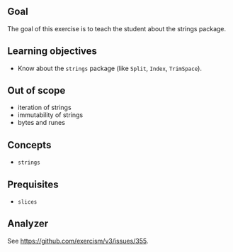 ## Goal

The goal of this exercise is to teach the student about the strings package.

## Learning objectives

- Know about the `strings` package (like `Split`, `Index`, `TrimSpace`).

## Out of scope

- iteration of strings
- immutability of strings
- bytes and runes

## Concepts

- `strings`

## Prequisites

- `slices`

## Analyzer

See https://github.com/exercism/v3/issues/355.
